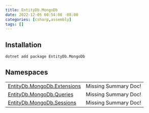 ```yaml
---
title: EntityDb.MongoDb
date: 2022-12-05 00:54:08 -08:00
categories: [csharp,assembly]
tags: []
---
```


## Installation
```sh
dotnet add package EntityDb.MongoDb
```
## Namespaces
<table><tr><td><a href='/posts/csharp.namespace.entitydb.mongodb.extensions/'>EntityDb.MongoDb.Extensions</a></td><td>Missing Summary Doc!</td></tr><tr><td><a href='/posts/csharp.namespace.entitydb.mongodb.queries/'>EntityDb.MongoDb.Queries</a></td><td>Missing Summary Doc!</td></tr><tr><td><a href='/posts/csharp.namespace.entitydb.mongodb.sessions/'>EntityDb.MongoDb.Sessions</a></td><td>Missing Summary Doc!</td></tr></table>
